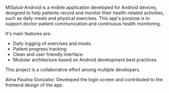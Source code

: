 MiSalud-Android is a mobile application developed for Android devices, designed to help patients record and monitor their health-related activities, 
such as daily meals and physical exercises. This app's purpose is to support doctor-patient communication and continuous health monitoring.

It's main features are: 
- Daily logging of exercises and meals.
- Patient progress tracking.
- Clean and user friendly interface.
- Modular architecture based on Android development best practices.

This project is a collaborative effort among multiple developers.

Alma Paulina Gonzalez: Developed the login screen and contributed to the frontend design of the app.
